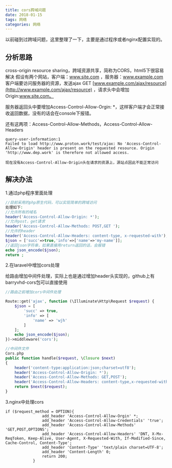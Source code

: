 ```yaml
---
title: cors跨域问题
date: 2018-01-15
tags: 网络
categories: 网络
---
```




以前碰到过跨域问题，这里整理了一下，主要是通过程序或者nginx配置实现的。



## 分析思路
cross-origin resource sharing，跨域资源共享，简称为CORS，html5下很容易解决
假设有两个网站，客户端：www.site.com ，服务器：www.example.com 
客户端要访问服务器的资源，发送ajax GET [www.example.com/ajax/resource](http://www.example.com/ajax/resource) ，请求头中会增加Origin:www.site.com。 

服务器返回头中要增加Access-Control-Allow-Orgin: *，这样客户端才会正常接收返回数据，没有的话会在console下报错。 

还有这两项：Access-Control-Allow-Methods，Access-Control-Allow-Headers


```
query-user-information:1 
Failed to load http://www.proton.work/test/ajax: No 'Access-Control-Allow-Origin' header is present on the requested resource. Origin 'http://www.dep.work' is therefore not allowed access.

现在没有Access-Control-Allow-Origin头在请求的资源上，源站点因此不能正常访问
```

## 解决办法

1.通过php程序里面处理 

```php
//目前采用的php原生代码，可以实现简单的跨域访问
处理如下:
//允许所有的域名
header('Access-Control-Allow-Origin: *');
//允许post，get请求
header('Access-Control-Allow-Methods: POST,GET ');
//允许的header
header('Access-Control-Allow-Headers: content-type, x-requested-with');
$json = ['succ'=>true,'info'=>['name'=>'my-name']];
//返回json字符串，如果直接用return返回的话，会报错
echo json_encode($json);
return ;
```



2.在laravel中增加cors处理 

给路由增加中间件处理，实际上也是通过增加header头实现的，github上有barryvhd-cors包可以直接使用 

```php
//路由之前增加cors中间件处理

Route::get('ajax', function (\Illuminate\Http\Request $request) { 
    $json = [ 
        'succ' => true, 
        'info' => [ 
            'name' => 'wjh' 
        ] 
    ];
    echo json_encode($json); 
})->middleware('cors');

//中间件文件
Cors.php
public function handle($request, \Closure $next)
{
    header('content-type:application:json;charset=utf8'); 
    header('Access-Control-Allow-Origin: *'); 
    header('Access-Control-Allow-Methods: GET,POST'); 
    header('Access-Control-Allow-Headers: content-type,x-requested-with'); 
    return $next($request); 
}
```



3.nginx中处理cors 

```nginx
if ($request_method = OPTION){
                add_header 'Access-Control-Allow-Orgin' *;
                add_header 'Access-Control-Allow-Credentials' 'true';
                add_header 'Access-Control-Allow-Methods' 'GET,POST,OPTIONS';
                add_header 'Access-Control-Allow-Headers' 'DNT, X-Mx-ReqToken, Keep-Alive, User-Agent, X-Requested-With, If-Modified-Since, Cache-Control, Content-Type';
                add_header 'Content-Type' 'text/plain charset=UTF-8';
                add_header 'Content-Length' 0;
                return 200;
            }
```

